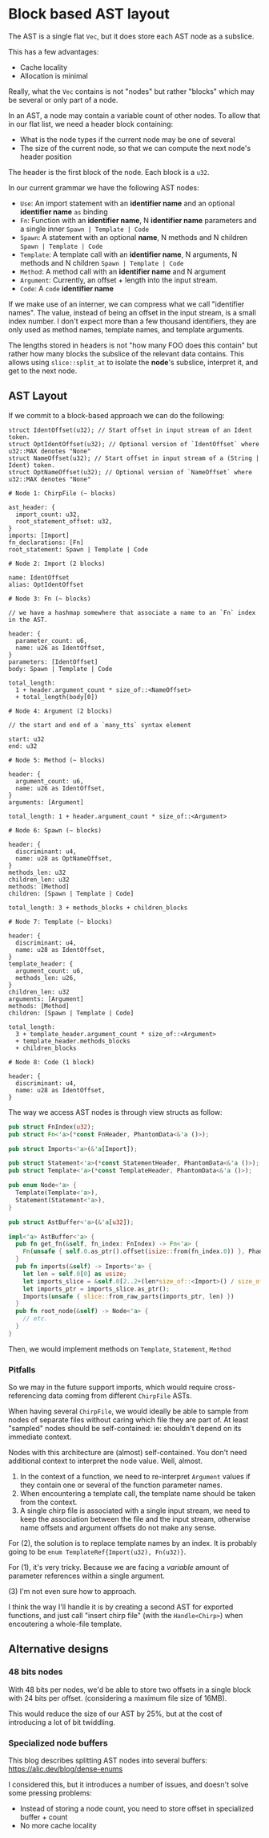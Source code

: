 # Block based AST layout

The AST is a single flat `Vec`, but it does store each AST node as a subslice.

This has a few advantages:

- Cache locality
- Allocation is minimal

Really, what the `Vec` contains is not "nodes" but rather "blocks" which may
be several or only part of a node.

In an AST, a node may contain a variable count of other nodes. To allow that in
our flat list, we need a header block containing:

- What is the node types if the current node may be one of several
- The size of the current node, so that we can compute the next node's header
  position

The header is the first block of the node. Each block is a `u32`.

In our current grammar we have the following AST nodes:

- `Use`: An import statement with an **identifier name**
  and an optional **identifier name** `as` binding
- `Fn`: Function with an **identifier name**, N **identifier name** parameters
  and a single inner `Spawn | Template | Code`
- `Spawn`: A statement with an optional **name**, N methods and N children `Spawn | Template | Code`
- `Template`: A template call with an **identifier name**, N arguments, N methods
  and N children `Spawn | Template | Code`
- `Method`: A method call with an **identifier name** and N argument
- `Argument`: Currently, an offset + length into the input stream.
- `Code`: A `code` **identifier name**

If we make use of an interner, we can compress what we call "identifier names".
The value, instead of being an offset in the input stream, is a small index number.
I don't expect more than a few thousand identifiers, they are only used as method names,
template names, and template arguments.

The lengths stored in headers is not "how many FOO does this contain" but rather
how many blocks the subslice of the relevant data contains. This allows using
`slice::split_at` to isolate the **node**'s subslice, interpret it, and get to
the next node.

## AST Layout

If we commit to a block-based approach we can do the following:

```
struct IdentOffset(u32); // Start offset in input stream of an Ident token.
struct OptIdentOffset(u32); // Optional version of `IdentOffset` where u32::MAX denotes "None"
struct NameOffset(u32); // Start offset in input stream of a (String | Ident) token.
struct OptNameOffset(u32); // Optional version of `NameOffset` where u32::MAX denotes "None"

# Node 1: ChirpFile (~ blocks)

ast_header: {
  import_count: u32,
  root_statement_offset: u32,
}
imports: [Import]
fn_declarations: [Fn]
root_statement: Spawn | Template | Code

# Node 2: Import (2 blocks)

name: IdentOffset
alias: OptIdentOffset

# Node 3: Fn (~ blocks)

// we have a hashmap somewhere that associate a name to an `Fn` index in the AST.

header: {
  parameter_count: u6,
  name: u26 as IdentOffset,
}
parameters: [IdentOffset]
body: Spawn | Template | Code

total_length:
  1 + header.argument_count * size_of::<NameOffset>
  + total_length(body[0])

# Node 4: Argument (2 blocks)

// the start and end of a `many_tts` syntax element

start: u32
end: u32

# Node 5: Method (~ blocks)

header: {
  argument_count: u6,
  name: u26 as IdentOffset,
}
arguments: [Argument]

total_length: 1 + header.argument_count * size_of::<Argument>

# Node 6: Spawn (~ blocks)

header: {
  discriminant: u4,
  name: u28 as OptNameOffset,
}
methods_len: u32
children_len: u32
methods: [Method]
children: [Spawn | Template | Code]

total_length: 3 + methods_blocks + children_blocks

# Node 7: Template (~ blocks)

header: {
  discriminant: u4,
  name: u28 as IdentOffset,
}
template_header: {
  argument_count: u6,
  methods_len: u26,
}
children_len: u32
arguments: [Argument]
methods: [Method]
children: [Spawn | Template | Code]

total_length:
  3 + template_header.argument_count * size_of::<Argument>
  + template_header.methods_blocks
  + children_blocks

# Node 8: Code (1 block)

header: {
  discriminant: u4,
  name: u28 as IdentOffset,
}
```

The way we access AST nodes is through view structs as follow:

```rust
pub struct FnIndex(u32);
pub struct Fn<'a>(*const FnHeader, PhantomData<&'a ()>);

pub struct Imports<'a>(&'a[Import]);

pub struct Statement<'a>(*const StatementHeader, PhantomData<&'a ()>);
pub struct Template<'a>(*const TemplateHeader, PhantomData<&'a ()>);

pub enum Node<'a> {
  Template(Template<'a>),
  Statement(Statement<'a>),
}

pub struct AstBuffer<'a>(&'a[u32]);

impl<'a> AstBuffer<'a> {
  pub fn get_fn(&self, fn_index: FnIndex) -> Fn<'a> {
    Fn(unsafe { self.0.as_ptr().offset(isize::from(fn_index.0)) }, PhantomData)
  }
  pub fn imports(&self) -> Imports<'a> {
    let len = self.0[0] as usize;
    let imports_slice = &self.0[2..2+(len*size_of::<Import>() / size_of::<u32>())];
    let imports_ptr = imports_slice.as_ptr();
    Imports(unsafe { slice::from_raw_parts(imports_ptr, len) })
  }
  pub fn root_node(&self) -> Node<'a> {
    // etc.
  }
}
```

Then, we would implement methods on `Template`, `Statement`, `Method`

### Pitfalls

So we may in the future support imports, which would require cross-referencing
data coming from different `ChirpFile` ASTs.

When having several `ChirpFile`, we would ideally be able to sample from nodes
of separate files without caring which file they are part of. At least "sampled"
nodes should be self-contained: ie: shouldn't depend on its immediate context.

Nodes with this architecture are (almost) self-contained. You don't need
additional context to interpret the node value. Well, almost.

1. In the context of a function, we need to re-interpret `Argument` values
   if they contain one or several of the function parameter names.
2. When encountering a template call, the template name should be taken from
   the context.
3. A single chirp file is associated with a single input stream, we need to
   keep the association between the file and the input stream, otherwise name
   offsets and argument offsets do not make any sense.

For (2), the solution is to replace template names by an index. It is probably
going to be `enum TemplateRef{Import(u32), Fn(u32)}`.

For (1), it's very tricky. Because we are facing a _variable_ amount of parameter
references within a single argument.

(3) I'm not even sure how to approach.

I think the way I'll handle it is by creating a second AST for exported functions,
and just call "insert chirp file" (with the `Handle<Chirp>`) when encoutering
a whole-file template.

## Alternative designs

### 48 bits nodes

With 48 bits per nodes, we'd be able to store two offsets in a single block with
24 bits per offset. (considering a maximum file size of 16MB).

This would reduce the size of our AST by 25%, but at the cost of introducing a
lot of bit twiddling.

### Specialized node buffers

This blog describes splitting AST nodes into several buffers: <https://alic.dev/blog/dense-enums>

I considered this, but it introduces a number of issues, and doesn't solve some pressing problems:

- Instead of storing a node count, you need to store offset in specialized buffer + count
- No more cache locality
